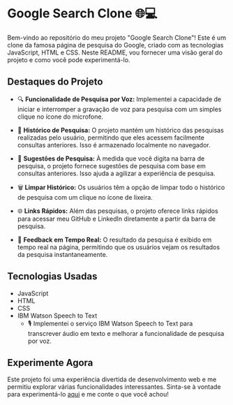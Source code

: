 # Google Search Clone 🌐💻

Bem-vindo ao repositório do meu projeto "Google Search Clone"! Este é um clone da famosa página de pesquisa do Google, criado com as tecnologias JavaScript, HTML e CSS. Neste README, vou fornecer uma visão geral do projeto e como você pode experimentá-lo.

## Destaques do Projeto

- 🔍 **Funcionalidade de Pesquisa por Voz:** Implementei a capacidade de iniciar e interromper a gravação de voz para pesquisa com um simples clique no ícone do microfone.

- 📜 **Histórico de Pesquisa:** O projeto mantém um histórico das pesquisas realizadas pelo usuário, permitindo que eles acessem facilmente consultas anteriores. Isso é armazenado localmente no navegador.

- 🔄 **Sugestões de Pesquisa:** À medida que você digita na barra de pesquisa, o projeto fornece sugestões de pesquisa com base em consultas anteriores. Isso ajuda a agilizar a experiência de pesquisa.

- 🗑️ **Limpar Histórico:** Os usuários têm a opção de limpar todo o histórico de pesquisa com um clique no ícone de lixeira.

- 🌐 **Links Rápidos:** Além das pesquisas, o projeto oferece links rápidos para acessar meu GitHub e LinkedIn diretamente a partir da barra de pesquisa.

- 💬 **Feedback em Tempo Real:** O resultado da pesquisa é exibido em tempo real na página, permitindo que os usuários vejam os resultados da pesquisa instantaneamente.

## Tecnologias Usadas

- JavaScript
- HTML
- CSS
- IBM Watson Speech to Text
  - 🎙️ Implementei o serviço IBM Watson Speech to Text para transcrever áudio em texto e melhorar a funcionalidade de pesquisa por voz.

## Experimente Agora

Este projeto foi uma experiência divertida de desenvolvimento web e me permitiu explorar várias funcionalidades interessantes. Sinta-se à vontade para experimentá-lo [aqui](https://goglesearch.netlify.app/) e me conte o que você achou!
